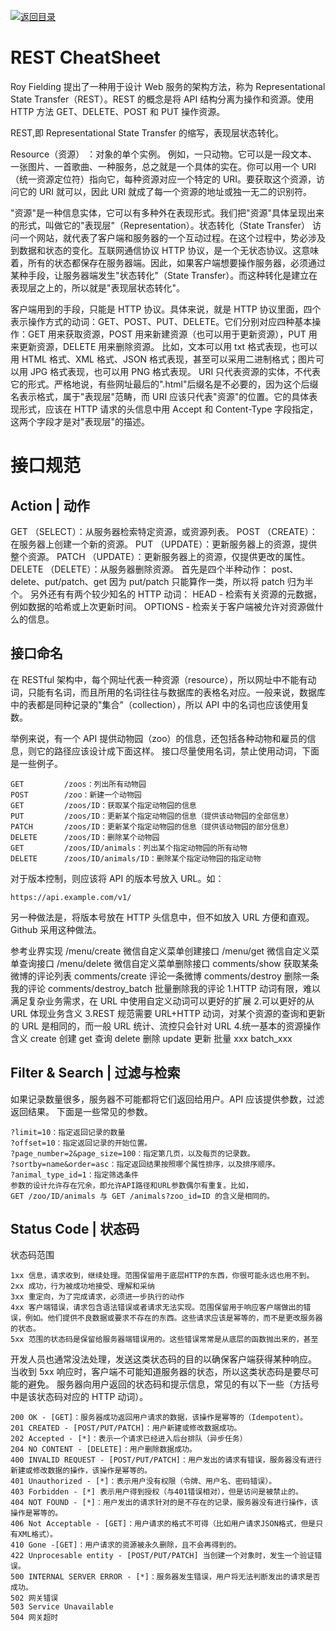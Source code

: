 [![返回目录](https://i.postimg.cc/JzFTMvjF/image.png)](https://github.com/wx-chevalier/Awesome-CheatSheets)

# REST CheatSheet

Roy Fielding 提出了一种用于设计 Web 服务的架构方法，称为 Representational State Transfer（REST）。REST 的概念是将 API 结构分离为操作和资源。使用 HTTP 方法 GET、DELETE、POST 和 PUT 操作资源。

REST,即 Representational State Transfer 的缩写，表现层状态转化。

Resource（资源） ：对象的单个实例。 例如，一只动物。它可以是一段文本、一张图片、一首歌曲、一种服务，总之就是一个具体的实在。你可以用一个 URI（统一资源定位符）指向它，每种资源对应一个特定的 URI。要获取这个资源，访问它的 URI 就可以，因此 URI 就成了每一个资源的地址或独一无二的识别符。

"资源"是一种信息实体，它可以有多种外在表现形式。我们把"资源"具体呈现出来的形式，叫做它的"表现层"（Representation）。状态转化（State Transfer）
访问一个网站，就代表了客户端和服务器的一个互动过程。在这个过程中，势必涉及到数据和状态的变化。互联网通信协议 HTTP 协议，是一个无状态协议。这意味着，所有的状态都保存在服务器端。因此，如果客户端想要操作服务器，必须通过某种手段，让服务器端发生"状态转化"（State Transfer）。而这种转化是建立在表现层之上的，所以就是"表现层状态转化"。

客户端用到的手段，只能是 HTTP 协议。具体来说，就是 HTTP 协议里面，四个表示操作方式的动词：GET、POST、PUT、DELETE。它们分别对应四种基本操作：GET 用来获取资源，POST 用来新建资源（也可以用于更新资源），PUT 用来更新资源，DELETE 用来删除资源。
比如，文本可以用 txt 格式表现，也可以用 HTML 格式、XML 格式、JSON 格式表现，甚至可以采用二进制格式；图片可以用 JPG 格式表现，也可以用 PNG 格式表现。
URI 只代表资源的实体，不代表它的形式。严格地说，有些网址最后的".html"后缀名是不必要的，因为这个后缀名表示格式，属于"表现层"范畴，而 URI 应该只代表"资源"的位置。它的具体表现形式，应该在 HTTP 请求的头信息中用 Accept 和 Content-Type 字段指定，这两个字段才是对"表现层"的描述。

# 接口规范

## Action | 动作

GET （SELECT）：从服务器检索特定资源，或资源列表。
POST （CREATE）：在服务器上创建一个新的资源。
PUT （UPDATE）：更新服务器上的资源，提供整个资源。
PATCH （UPDATE）：更新服务器上的资源，仅提供更改的属性。
DELETE （DELETE）：从服务器删除资源。
首先是四个半种动作：
post、delete、put/patch、get
因为 put/patch 只能算作一类，所以将 patch 归为半个。
另外还有有两个较少知名的 HTTP 动词：
HEAD - 检索有关资源的元数据，例如数据的哈希或上次更新时间。
OPTIONS - 检索关于客户端被允许对资源做什么的信息。

## 接口命名

在 RESTful 架构中，每个网址代表一种资源（resource），所以网址中不能有动词，只能有名词，而且所用的名词往往与数据库的表格名对应。一般来说，数据库中的表都是同种记录的"集合"（collection），所以 API 中的名词也应该使用复数。

举例来说，有一个 API 提供动物园（zoo）的信息，还包括各种动物和雇员的信息，则它的路径应该设计成下面这样。
接口尽量使用名词，禁止使用动词，下面是一些例子。

```
GET         /zoos：列出所有动物园
POST        /zoo：新建一个动物园
GET         /zoos/ID：获取某个指定动物园的信息
PUT         /zoos/ID：更新某个指定动物园的信息（提供该动物园的全部信息）
PATCH       /zoos/ID：更新某个指定动物园的信息（提供该动物园的部分信息）
DELETE      /zoos/ID：删除某个动物园
GET         /zoos/ID/animals：列出某个指定动物园的所有动物
DELETE      /zoos/ID/animals/ID：删除某个指定动物园的指定动物
```

对于版本控制，则应该将 API 的版本号放入 URL。如：

```
https://api.example.com/v1/
```

另一种做法是，将版本号放在 HTTP 头信息中，但不如放入 URL 方便和直观。Github 采用这种做法。

参考业界实现
/menu/create 微信自定义菜单创建接口
/menu/get 微信自定义菜单查询接口
/menu/delete 微信自定义菜单删除接口
comments/show 获取某条微博的评论列表
comments/create 评论一条微博
comments/destroy 删除一条我的评论
comments/destroy_batch 批量删除我的评论
1.HTTP 动词有限，难以满足复杂业务需求，在 URL 中使用自定义动词可以更好的扩展 2.可以更好的从 URL 体现业务含义
3.REST 规范需要 URL+HTTP 动词，对某个资源的查询和更新的 URL 是相同的，而一般 URL 统计、流控只会针对 URL 4.统一基本的资源操作含义
create 创建
get 查询
delete 删除
update 更新
批量 xxx batch_xxx

## Filter & Search | 过滤与检索

如果记录数量很多，服务器不可能都将它们返回给用户。API 应该提供参数，过滤返回结果。
下面是一些常见的参数。

```
?limit=10：指定返回记录的数量
?offset=10：指定返回记录的开始位置。
?page_number=2&page_size=100：指定第几页，以及每页的记录数。
?sortby=name&order=asc：指定返回结果按照哪个属性排序，以及排序顺序。
?animal_type_id=1：指定筛选条件
参数的设计允许存在冗余，即允许API路径和URL参数偶尔有重复。比如，
GET /zoo/ID/animals 与 GET /animals?zoo_id=ID 的含义是相同的。
```

## Status Code | 状态码

状态码范围

```
1xx 信息，请求收到，继续处理。范围保留用于底层HTTP的东西，你很可能永远也用不到。
2xx 成功，行为被成功地接受、理解和采纳
3xx 重定向，为了完成请求，必须进一步执行的动作
4xx 客户端错误，请求包含语法错误或者请求无法实现。范围保留用于响应客户端做出的错误，例如。他们提供不良数据或要求不存在的东西。这些请求应该是幂等的，而不是更改服务器的状态。
5xx 范围的状态码是保留给服务器端错误用的。这些错误常常是从底层的函数抛出来的，甚至
```

开发人员也通常没法处理，发送这类状态码的目的以确保客户端获得某种响应。
当收到 5xx 响应时，客户端不可能知道服务器的状态，所以这类状态码是要尽可能的避免。
服务器向用户返回的状态码和提示信息，常见的有以下一些（方括号中是该状态码对应的 HTTP 动词）。

```
200 OK - [GET]：服务器成功返回用户请求的数据，该操作是幂等的（Idempotent）。
201 CREATED - [POST/PUT/PATCH]：用户新建或修改数据成功。
202 Accepted - [*]：表示一个请求已经进入后台排队（异步任务）
204 NO CONTENT - [DELETE]：用户删除数据成功。
400 INVALID REQUEST - [POST/PUT/PATCH]：用户发出的请求有错误，服务器没有进行新建或修改数据的操作，该操作是幂等的。
401 Unauthorized - [*]：表示用户没有权限（令牌、用户名、密码错误）。
403 Forbidden - [*] 表示用户得到授权（与401错误相对），但是访问是被禁止的。
404 NOT FOUND - [*]：用户发出的请求针对的是不存在的记录，服务器没有进行操作，该操作是幂等的。
406 Not Acceptable - [GET]：用户请求的格式不可得（比如用户请求JSON格式，但是只有XML格式）。
410 Gone -[GET]：用户请求的资源被永久删除，且不会再得到的。
422 Unprocesable entity - [POST/PUT/PATCH] 当创建一个对象时，发生一个验证错误。
500 INTERNAL SERVER ERROR - [*]：服务器发生错误，用户将无法判断发出的请求是否成功。
502 网关错误
503 Service Unavailable
504 网关超时
```

